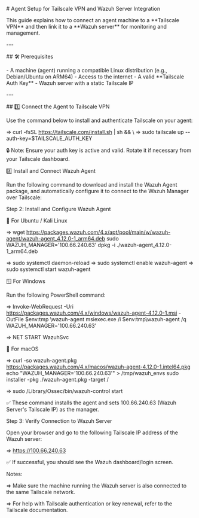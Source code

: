 \# Agent Setup for Tailscale VPN and Wazuh Server Integration

This guide explains how to connect an agent machine to a \*\*Tailscale
VPN\*\* and then link it to a \*\*Wazuh server\*\* for monitoring and
management.

\-\--

\## 🛠️ Prerequisites

\- A machine (agent) running a compatible Linux distribution (e.g.,
Debian/Ubuntu on ARM64) - Access to the internet - A valid \*\*Tailscale
Auth Key\*\* - Wazuh server with a static Tailscale IP

\-\--

\## 1️⃣ Connect the Agent to Tailscale VPN

Use the command below to install and authenticate Tailscale on your
agent:

=\> curl -fsSL https://tailscale.com/install.sh \| sh && \\ =\> sudo
tailscale up
\--auth-key=$TAILSCALE_AUTH_KEY

🔒 Note: Ensure your auth key is active and valid. Rotate it if
necessary from your Tailscale dashboard.

2️⃣ Install and Connect Wazuh Agent

Run the following command to download and install the Wazuh Agent
package, and automatically configure it to connect to the Wazuh Manager
over Tailscale:

Step 2: Install and Configure Wazuh Agent

🔧 For Ubuntu / Kali Linux

=\> wget
https://packages.wazuh.com/4.x/apt/pool/main/w/wazuh-agent/wazuh-agent_4.12.0-1_arm64.deb
sudo WAZUH_MANAGER=\'100.66.240.63\' dpkg -i
./wazuh-agent_4.12.0-1_arm64.deb

=\> sudo systemctl daemon-reload =\> sudo systemctl enable wazuh-agent
=\> sudo systemctl start wazuh-agent

🪟 For Windows

Run the following PowerShell command:

=\> Invoke-WebRequest -Uri
https://packages.wazuh.com/4.x/windows/wazuh-agent-4.12.0-1.msi -OutFile
\$env:tmp \\wazuh-agent msiexec.exe /i \$env:tmp\\wazuh-agent /q
WAZUH_MANAGER=\'100.66.240.63\'

=\> NET START WazuhSvc

🍎 For macOS

=\> curl -so wazuh-agent.pkg
https://packages.wazuh.com/4.x/macos/wazuh-agent-4.12.0-1.intel64.pkg
echo \"WAZUH_MANAGER=\'100.66.240.63\'\" \> /tmp/wazuh_envs sudo
installer -pkg ./wazuh-agent.pkg -target /

=\> sudo /Library/Ossec/bin/wazuh-control start

✅ These command installs the agent and sets 100.66.240.63 (Wazuh
Server\'s Tailscale IP) as the manager.

Step 3: Verify Connection to Wazuh Server

Open your browser and go to the following Tailscale IP address of the
Wazuh server:

=\> https://100.66.240.63

✅ If successful, you should see the Wazuh dashboard/login screen.

Notes:

=\> Make sure the machine running the Wazuh server is also connected to
the same Tailscale network.

=\> For help with Tailscale authentication or key renewal, refer to the
Tailscale documentation.
